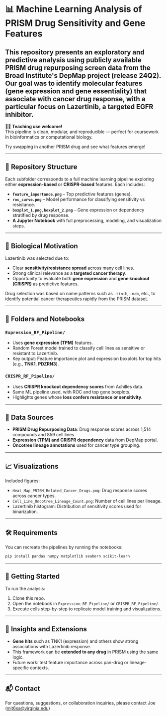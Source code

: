# 📊 Machine Learning Analysis of PRISM Drug Sensitivity and Gene Features

This repository presents an exploratory and predictive analysis using publicly available PRISM drug repurposing screen data from the Broad Institute's DepMap project (release 24Q2). Our goal was to identify molecular features (gene expression and gene essentiality) that associate with cancer drug response, with a particular focus on **Lazertinib**, a targeted EGFR inhibitor.
---

🧑‍🏫 **Teaching use welcome!**  
This pipeline is clean, modular, and reproducible — perfect for coursework in bioinformatics or computational biology.

Try swapping in another PRISM drug and see what features emerge!

---

## 📁 Repository Structure

Each subfolder corresponds to a full machine learning pipeline exploring either **expression-based** or **CRISPR-based** features. Each includes:

- **`feature_importance.png`** – Top predictive features (genes).
- **`roc_curve.png`** – Model performance for classifying sensitivity vs resistance.
- **`boxplot_1.png`, `boxplot_2.png`** – Gene expression or dependency stratified by drug response.
- **A Jupyter Notebook** with full preprocessing, modeling, and visualization steps.

---

## 🔬 Biological Motivation

Lazertinib was selected due to:
- Clear **sensitivity/resistance spread** across many cell lines.
- Strong clinical relevance as a **targeted cancer therapy**.
- Opportunity to evaluate both **gene expression** and **gene knockout (CRISPR)** as predictive features.

Drug selection was based on name patterns such as `-tinib`, `-mab`, etc., to identify potential cancer therapeutics rapidly from the PRISM dataset.

---

## 📂 Folders and Notebooks

### `Expression_RF_Pipeline/`
- Uses **gene expression (TPM)** features.
- Random Forest model trained to classify cell lines as sensitive or resistant to Lazertinib.
- Key output: Feature importance plot and expression boxplots for top hits (e.g., **TNK1**, **PDZRN3**).

### `CRISPR_RF_Pipeline/`
- Uses **CRISPR knockout dependency scores** from Achilles data.
- Same ML pipeline used, with ROC and top gene boxplots.
- Highlights genes whose **loss confers resistance or sensitivity**.

---

## 🧪 Data Sources

- **PRISM Drug Repurposing Data**: Drug response scores across 1,514 compounds and 859 cell lines.
- **Expression (TPM) and CRISPR dependency** data from DepMap portal.
- **Oncotree lineage annotations** used for cancer type grouping.

---

## 📈 Visualizations

Included figures:
- `Heat_Map_PRISM_Related_Cancer_Drugs.png`: Drug response scores across cancer types.
- `Cell_Line_Oncotree_Lineage_Count.png`: Number of cell lines per lineage.
- Lazertinib histogram: Distribution of sensitivity scores used for binarization.

---

## 🛠️ Requirements

You can recreate the pipelines by running the notebooks:

```bash
pip install pandas numpy matplotlib seaborn scikit-learn
```

---

## 🚀 Getting Started

To run the analysis:
1. Clone this repo.
2. Open the notebook in `Expression_RF_Pipeline/` or `CRISPR_RF_Pipeline/`.
3. Execute cells step-by-step to replicate model training and visualizations.

---

## 🧠 Insights and Extensions

- **Gene hits** such as TNK1 (expression) and others show strong associations with Lazertinib response.
- This framework can be **extended to any drug** in PRISM using the same logic.
- Future work: test feature importance across pan-drug or lineage-specific contexts.

---

## 📬 Contact

For questions, suggestions, or collaboration inquiries, please contact Joe (mjt6ss@virginia.edu)
